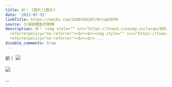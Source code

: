 ```yaml
---
title: 织！ [图片][图片]
date: '2023-07-31'
linkTitle: https://weibo.com/5286768287/NctaQt0fW
source: 久保田鲤鱼的微博
description: 织！ <img style="" src="https://tvax4.sinaimg.cn/large/005LMJWfgy1hggjpt26yoj314w0n07ab.jpg"
  referrerpolicy="no-referrer"><br><br><img style="" src="https://tvax2.sinaimg.cn/large/005LMJWfgy1hggjpsnscyj314w0n0dl6.jpg"
  referrerpolicy="no-referrer"><br><br> ...
disable_comments: true
---
```

织！ <img style="" src="https://tvax4.sinaimg.cn/large/005LMJWfgy1hggjpt26yoj314w0n07ab.jpg" referrerpolicy="no-referrer"><br><br><img style="" src="https://tvax2.sinaimg.cn/large/005LMJWfgy1hggjpsnscyj314w0n0dl6.jpg" referrerpolicy="no-referrer"><br><br> ...